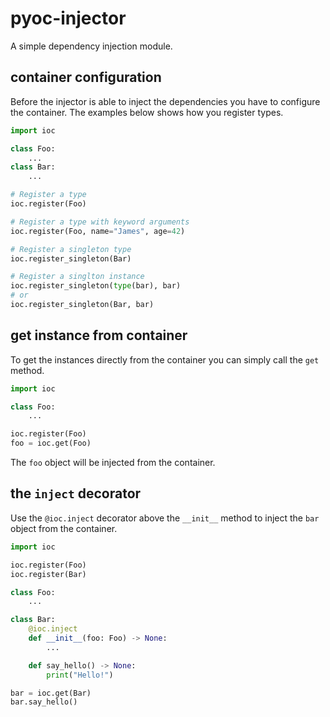 # pyoc-injector
A simple dependency injection module.

## container configuration

Before the injector is able to inject the dependencies you have to configure the container. The examples below shows how you register types.
```py
import ioc

class Foo:
    ...
class Bar:
    ...

# Register a type
ioc.register(Foo)

# Register a type with keyword arguments
ioc.register(Foo, name="James", age=42)

# Register a singleton type
ioc.register_singleton(Bar)

# Register a singlton instance
ioc.register_singleton(type(bar), bar)
# or
ioc.register_singleton(Bar, bar)
```

## get instance from container

To get the instances directly from the container you can simply call the ```get``` method.

```py
import ioc

class Foo:
    ...

ioc.register(Foo)
foo = ioc.get(Foo)
```

The ```foo``` object will be injected from the container.

## the ```inject``` decorator

Use the ```@ioc.inject``` decorator above the ```__init__``` method to inject the ```bar``` object from the container.

```py
import ioc

ioc.register(Foo)
ioc.register(Bar)

class Foo:
    ...

class Bar:
    @ioc.inject
    def __init__(foo: Foo) -> None:
        ...

    def say_hello() -> None:
        print("Hello!")

bar = ioc.get(Bar)
bar.say_hello()

```
